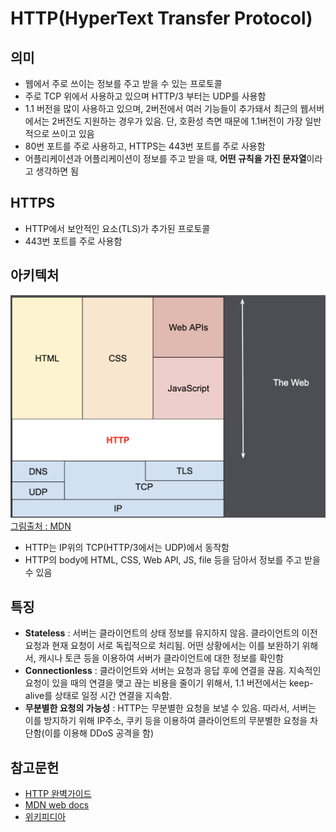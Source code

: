 # HTTP(HyperText Transfer Protocol)

## 의미
* 웹에서 주로 쓰이는 정보를 주고 받을 수 있는 프로토콜
* 주로 TCP 위에서 사용하고 있으며 HTTP/3 부터는 UDP를 사용함
* 1.1 버전을 많이 사용하고 있으며, 2버전에서 여러 기능들이 추가돼서 최근의 웹서버에서는 2버전도 지원하는 경우가 있음. 단, 호환성 측면 때문에 1.1버전이 가장 일반적으로 쓰이고 있음
* 80번 포트를 주로 사용하고, HTTPS는 443번 포트를 주로 사용함
* 어플리케이션과 어플리케이션이 정보를 주고 받을 때, **어떤 규칙을 가진 문자열**이라고 생각하면 됨

## HTTPS
* HTTP에서 보안적인 요소(TLS)가 추가된 프로토콜
* 443번 포트를 주로 사용함

## 아키텍처
![HTTP Structure](./image/http_structure.png)
[그림출처 : MDN](https://developer.mozilla.org/en-US/docs/Web/HTTP/Overview)
* HTTP는 IP위의 TCP(HTTP/3에서는 UDP)에서 동작함
* HTTP의 body에 HTML, CSS, Web API, JS, file 등을 담아서 정보를 주고 받을 수 있음

## 특징
* **Stateless** : 서버는 클라이언트의 상태 정보를 유지하지 않음. 클라이언트의 이전 요청과 현재 요청이 서로 독립적으로 처리됨. 어떤 상황에서는 이를 보완하기 위해서, 캐시나 토큰 등을 이용하여 서버가 클라이언트에 대한 정보를 확인함
* **Connectionless** : 클라이언트와 서버는 요청과 응답 후에 연결을 끊음. 지속적인 요청이 있을 때의 연결을 맺고 끊는 비용을 줄이기 위해서, 1.1 버전에서는 keep-alive를 상태로 일정 시간 연결을 지속함.
* **무분별한 요청의 가능성** : HTTP는 무분별한 요청을 보낼 수 있음. 따라서, 서버는 이를 방지하기 위해 IP주소, 쿠키 등을 이용하여 클라이언트의 무분별한 요청을 차단함(이를 이용해 DDoS 공격을 함)

## 참고문헌
* [HTTP 완벽가이드](http://www.yes24.com/Product/Goods/15381085)
* [MDN web docs](https://developer.mozilla.org/en-US/docs/Web/HTTP/Overview)
* [위키피디아](https://ko.wikipedia.org/wiki/HTTP)






